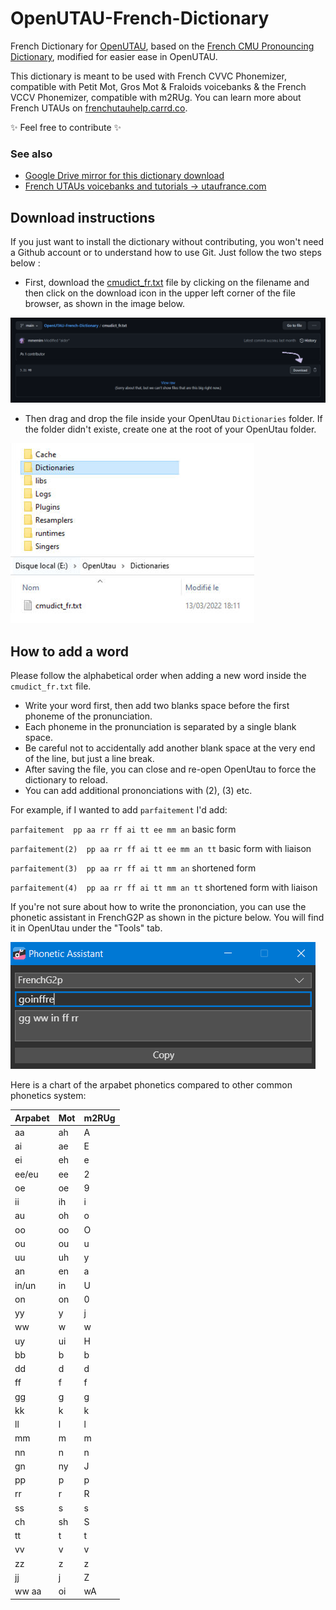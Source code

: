 # OpenUTAU-French-Dictionary
French Dictionary for [OpenUTAU](https://www.openutau.com/), based on the [French CMU Pronouncing Dictionary](https://sourceforge.net/projects/cmusphinx/files/Acoustic%20and%20Language%20Models/French/), modified for easier ease in OpenUTAU.

This dictionary is meant to be used with French CVVC Phonemizer, compatible with Petit Mot, Gros Mot & Fraloids voicebanks & the French VCCV Phonemizer, compatible with m2RUg. 
You can learn more about French UTAUs on [frenchutauhelp.carrd.co](https://frenchutauhelp.carrd.co/).

✨ Feel free to contribute ✨

### See also

* [Google Drive mirror for this dictionary download](https://drive.google.com/file/d/1m-wnt5reJ0d9rGC2e1jMlZUMeioA5Lnw/view)
* [French UTAUs voicebanks and tutorials -> utaufrance.com](https://utaufrance.com/) 


## Download instructions

If you just want to install the dictionary without contributing, you won't need a Github account or to understand how to use Git.
Just follow the two steps below : 

-  First, download the [cmudict_fr.txt](https://github.com/mmemim/OpenUTAU-French-Dictionary/blob/main/cmudict_fr.txt) file by clicking on the filename
and then click on the download icon in the upper left corner of the file browser, as shown in the image below.

![](pictures/Download_dict_file_only.png)

-  Then drag and drop the file inside your OpenUtau `Dictionaries` folder. If the folder didn't existe, create one at the root of your OpenUtau folder.

![](pictures/Drag_file_in_correct_folder.jpg)

## How to add a word

Please follow the alphabetical order when adding a new word inside the `cmudict_fr.txt` file.

* Write your word first, then add two blanks space before the first phoneme of the pronunciation.
* Each phoneme in the pronunciation is separated by a single blank space.
* Be careful not to accidentally add another blank space at the very end of the line, but just a line break.
* After saving the file, you can close and re-open OpenUtau to force the dictionary to reload.
* You can add additional prononciations with (2), (3) etc.

For example, if I wanted to add `parfaitement` I'd add:

`parfaitement  pp aa rr ff ai tt ee mm an` basic form

`parfaitement(2)  pp aa rr ff ai tt ee mm an tt` basic form with liaison

`parfaitement(3)  pp aa rr ff ai tt mm an` shortened form

`parfaitement(4)  pp aa rr ff ai tt mm an tt` shortened form with liaison


If you're not sure about how to write the prononciation, you can use the phonetic assistant in FrenchG2P as shown in the picture below.
You will find it in OpenUtau under the "Tools" tab.

![](pictures/Phonetic_assistant.png)

Here is a chart of the arpabet phonetics compared to other common phonetics system:

| Arpabet  | Mot | m2RUg |
| ------------- | ------------- | ------------- |
| aa  | ah  | A  |
| ai  | ae  | E  |
| ei  | eh  | e  |
| ee/eu | ee  | 2  |
| oe | oe  | 9  |
| ii | ih  | i  |
| au | oh  | o  |
| oo | oo  | O  |
| ou | ou  | u  |
| uu | uh  | y  |
| an | en  | a  |
| in/un | in  | U  |
| on | on  | 0  |
| yy  | y  | j  |
| ww  | w  | w  |
| uy  | ui  | H  |
| bb | b  | b  |
| dd | d  | d  |
| ff | f  | f  |
| gg | g  | g  |
| kk | k  | k  |
| ll | l  | l  |
| mm | m  | m  |
| nn | n  | n  |
| gn | ny  | J  |
| pp | p  | p  |
| rr | r  | R  |
| ss | s  | s  |
| ch | sh  | S  |
| tt | t  | t  |
| vv | v  | v  |
| zz | z  | z  |
| jj | j  | Z  |
| ww aa | oi  | wA  |
